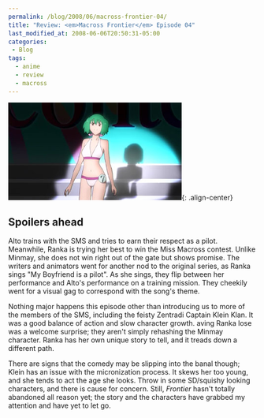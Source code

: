 ```yaml
---
permalink: /blog/2008/06/macross-frontier-04/
title: "Review: <em>Macross Frontier</em> Episode 04"
last_modified_at: 2008-06-06T20:50:31-05:00
categories:
 - Blog
tags:
  - anime
  - review
  - macross
---
```


![Macross Frontier Episode 04](/assets/images/reviews/macross_frontier-04.jpg){: .align-center}
## Spoilers ahead

Alto trains with the SMS and tries to earn their respect as a pilot. Meanwhile, Ranka is trying her best to win the Miss
Macross contest. Unlike Minmay, she does not win right out of the gate but shows promise. The writers and animators went
for another nod to the original series, as Ranka sings "My Boyfriend is a pilot". As she sings, they flip between her
performance and Alto's performance on a training mission. They cheekily went for a visual gag to correspond with the
song's theme.

Nothing major happens this episode other than introducing us to more of the members of the SMS, including the feisty
Zentradi Captain Klein Klan. It was a good balance of action and slow character growth.  aving Ranka lose was a welcome
surprise; they aren't simply rehashing the Minmay character. Ranka has her own unique story to tell, and it treads down
a different path.

There are signs that the comedy may be slipping into the banal though; Klein has an issue with the micronization process.
It skews her too young, and she tends to act the age she looks. Throw in some SD/squishy looking characters, and there
is cause for concern. Still, _Frontier_ hasn't totally abandoned all reason yet; the story and the characters have
grabbed my attention and have yet to let go.